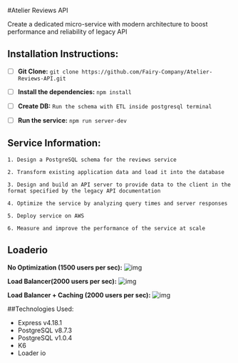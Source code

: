 #Atelier Reviews API 

Create a dedicated micro-service with modern architecture to boost performance and reliability of legacy API 

## Installation Instructions: 

- [ ] **Git Clone:** `git clone https://github.com/Fairy-Company/Atelier-Reviews-API.git`


- [ ] **Install the dependencies:**
`npm install`


- [ ] **Create DB:**
`Run the schema with ETL inside postgresql terminal`


- [ ] **Run the service:**
`npm run server-dev`

## Service Information: 

`1. Design a PostgreSQL schema for the reviews service` 

`2. Transform existing application data and load it into the database`

`3. Design and build an API server to provide data to the client in the format specified by the legacy API documentation`

`4. Optimize the service by analyzing query times and server responses`

`5. Deploy service on AWS` 

`6. Measure and improve the performance of the service at scale`

## Loaderio 
**No Optimization (1500 users per sec):**
![img](https://www.notion.so/image/https%3A%2F%2Fs3-us-west-2.amazonaws.com%2Fsecure.notion-static.com%2F6cb6286c-597e-48ad-a299-d0f1bcdda8f2%2FScreen_Shot_2022-08-06_at_3.54.54_PM.png?table=block&id=af517caf-f178-447c-b5f2-34a8d7b892f5&spaceId=a5e68ee8-c124-4823-9dad-174b61ce5b97&width=1920&userId=a3acceaa-b374-45c5-ae67-c5fced6dd299&cache=v2)

**Load Balancer(2000 users per sec):**
![img](https://www.notion.so/image/https%3A%2F%2Fs3-us-west-2.amazonaws.com%2Fsecure.notion-static.com%2F782730e0-2439-4af8-8fd5-e8ef6811d550%2FScreen_Shot_2022-08-06_at_7.37.24_PM.png?table=block&id=e2f1baf2-da7d-49ab-8581-23da17c3991f&spaceId=a5e68ee8-c124-4823-9dad-174b61ce5b97&width=1920&userId=a3acceaa-b374-45c5-ae67-c5fced6dd299&cache=v2)

**Load Balancer + Caching (2000 users per sec):**
![img](http://www.notion.so/image/https%3A%2F%2Fs3-us-west-2.amazonaws.com%2Fsecure.notion-static.com%2F393debe1-8d8d-4570-a649-3b692485b4eb%2FScreen_Shot_2022-08-07_at_11.12.08_AM.png?table=block&id=34bf6167-b541-41ee-a07f-6d248683f7b6&spaceId=a5e68ee8-c124-4823-9dad-174b61ce5b97&width=1920&userId=a3acceaa-b374-45c5-ae67-c5fced6dd299&cache=v2)


##Technologies Used:

- Express v4.18.1
- PostgreSQL v8.7.3
- PostgreSQL v1.0.4
- K6
- Loader io 


